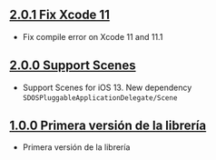 ## [2.0.1 Fix Xcode 11](https://github.com/SDOSLabs/SDOSPluggableApplicationDelegate/tree/v2.0.1)

- Fix compile error on Xcode 11 and 11.1

## [2.0.0 Support Scenes](https://github.com/SDOSLabs/SDOSPluggableApplicationDelegate/tree/v2.0.0)

- Support Scenes for iOS 13. New dependency `SDOSPluggableApplicationDelegate/Scene`

## [1.0.0 Primera versión de la librería](https://github.com/SDOSLabs/SDOSPluggableApplicationDelegate/tree/v1.0.0)

- Primera versión de la librería
